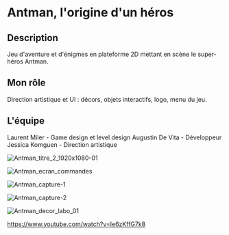 # Antman, l'origine d'un héros

## Description

Jeu d'aventure et d'énigmes en plateforme 2D mettant en scène le super-héros Antman.
 

## Mon rôle

Direction artistique et UI : décors, objets interactifs, logo, menu du jeu.

 
## L'équipe

Laurent Miler - Game design et level design
Augustin De Vita - Développeur
Jessica Komguen - Direction artistique

![Antman_titre_2_1920x1080-01](https://github.com/user-attachments/assets/19a2d45c-e10f-4b43-9024-d99961a2545b)

![Antman_ecran_commandes](https://github.com/user-attachments/assets/55ce12b3-ea2b-49ed-a653-1687665d778c)

![Antman_capture-1](https://github.com/user-attachments/assets/32941b1c-c557-4f2b-b999-86c70347c2f9)

![Antman_capture-2](https://github.com/user-attachments/assets/ff76bd88-fc04-4496-99bd-a54737096334)

![Antman_decor_labo_01](https://github.com/user-attachments/assets/d3cc0ec7-f8e1-453a-ba17-f87c6c2b60c1)

https://www.youtube.com/watch?v=Ie6zKffG7k8
